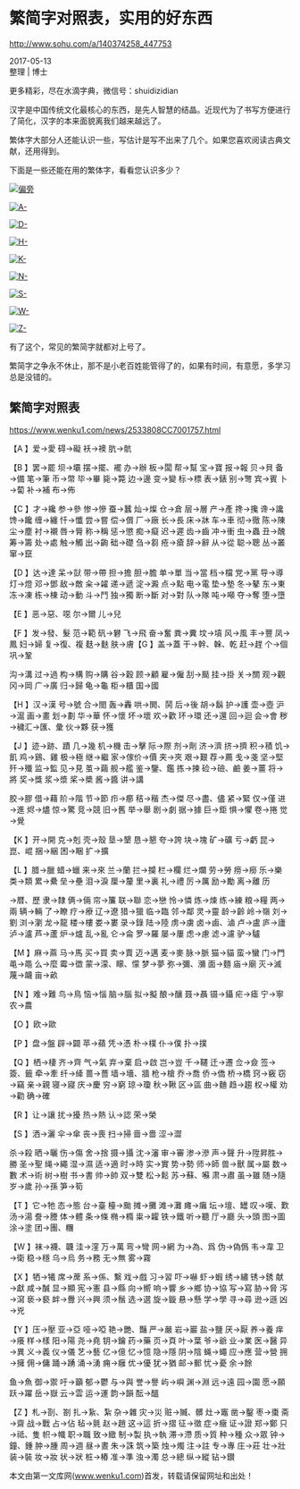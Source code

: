 # 繁简字对照表，实用的好东西
http://www.sohu.com/a/140374258_447753

2017-05-13  
整理 | 博士

更多精彩，尽在水滴字典，微信号：shuidizidian

汉字是中国传统文化最核心的东西，是先人智慧的结晶。近现代为了书写方便进行了简化，汉字的本来面貌离我们越来越远了。

繁体字大部分人还能认识一些，写估计是写不出来了几个。如果您喜欢阅读古典文献，还用得到。

下面是一些还能在用的繁体字，看看您认识多少？

[![偏旁][1]][1]

[![A-][2]][2]

[![D-][3]][3]

[![H-][4]][4]

[![K-][5]][5]

[![N-][6]][6]

[![S-][7]][7]

[![W-][8]][8]

[![Z-][9]][9]

有了这个，常见的繁简字就都对上号了。

繁简字之争永不休止，那不是小老百姓能管得了的，如果有时间，有意愿，多学习总是没错的。

  [1]: https://i.stack.imgur.com/fMQ4P.jpg
  [2]: https://i.stack.imgur.com/2wLSI.jpg
  [3]: https://i.stack.imgur.com/phGqm.jpg
  [4]: https://i.stack.imgur.com/1uPQ9.jpg
  [5]: https://i.stack.imgur.com/3Jmpk.jpg
  [6]: https://i.stack.imgur.com/3p5Yo.jpg
  [7]: https://i.stack.imgur.com/HaBWd.jpg
  [8]: https://i.stack.imgur.com/zPWXE.jpg
  [9]: https://i.stack.imgur.com/9dPGR.jpg

## 繁简字对照表
https://www.wenku1.com/news/2533808CC7001757.html

【A 】爱→愛 碍→礙 袄→襖 肮→骯

【B 】罢→罷 坝→壩 摆→擺、襬 办→辦 板→闆 帮→幫 宝→寶 报→報 贝→貝 备→備 笔→筆 币→幣 毕→畢 毙→斃 边→邊 变→變 标→標 表→錶 别→彆 宾→賓 卜→蔔 补→補 布→佈

【C 】才→纔 参→參 惨→慘 蚕→蠶 灿→燦 仓→倉 层→層 产→產 搀→攙 谗→讒 馋→饞 缠→纏 忏→懺 尝→嘗 偿→償 厂→廠 长→長 床→牀 车→車 彻→徹 陈→陳 尘→塵 衬→襯 唇→脣 称→稱 惩→懲 痴→癡 迟→遲 齿→齒 冲→衝 虫→蟲 丑→醜 筹→籌 处→處 触→觸 出→齣 础→礎 刍→芻 疮→瘡 辞→辭 从→從 聪→聰 丛→叢 窜→竄

【D 】达→達 呆→獃 带→帶 担→擔 胆→膽 单→單 当→當 档→檔 党→黨 导→導 灯→燈 邓→鄧 敌→敵 籴→糴 递→遞 淀→澱 点→點 电→電 垫→墊 冬→鼕 东→東冻→凍 栋→棟 动→動 斗→鬥 独→獨 断→斷 对→對 队→隊 吨→噸 夺→奪 堕→墮

【E 】恶→惡、噁 尔→爾 儿→兒

【F 】发→發、髮 范→範 矾→礬 飞→飛 奋→奮 粪→糞 坟→墳 风→風 丰→豐 凤→鳳 妇→婦 复→復、複 麸→麩 肤→膚【G 】盖→蓋 干→幹、榦、乾 赶→趕 个→個 巩→鞏

沟→溝 过→過 构→構 购→購 谷→穀 顾→顧 雇→僱 刮→颳 挂→掛 关→關 观→觀 冈→岡 广→廣 归→歸 龟→龜 柜→櫃 国→國

【H 】汉→漢 号→號 合→閤 轰→轟 哄→閧、鬨 后→後 胡→鬍 护→護 壶→壺 沪→滬 画→畫 划→劃 华→華 怀→懷 坏→壞 欢→歡 环→環 还→還 回→迴 会→會 秽→穢汇→匯、彙 伙→夥 获→獲

【J 】迹→跡、蹟 几→幾 机→機 击→擊 际→際 剂→劑 济→濟 挤→擠 积→積 饥→飢 鸡→鷄、雞 极→極 继→繼 家→傢价→價 夹→夾 艰→艱 荐→薦 戋→戔 坚→堅 歼→殲 监→監 见→見 茧→繭 舰→艦 鉴→鑒、鑑 拣→揀 硷→礆、鹼 姜→薑 将→將 奖→獎 浆→漿 桨→槳 酱→醬 讲→講

胶→膠 借→藉 阶→階 节→節 疖→癤 秸→稭 杰→傑 尽→盡、儘 紧→緊 仅→僅 进→進 烬→燼 惊→驚 竞→競 旧→舊 举→舉 剧→劇 据→據 巨→鉅 惧→懼 卷→捲 觉→覺

【K 】开→開 克→剋 壳→殼 垦→墾 恳→懇 夸→誇 块→塊 矿→礦 亏→虧 昆→崑、崐 捆→綑 困→睏 扩→擴

【L 】腊→臘 蜡→蠟 来→來 兰→蘭 拦→攔 栏→欄 烂→爛 劳→勞 痨→癆 乐→樂 类→類 累→纍 垒→壘 泪→淚 厘→釐 里→裏 礼→禮 厉→厲 励→勵 离→離 历

→暦、歷 隶→隸 俩→倆 帘→簾 联→聯 恋→戀 怜→憐 炼→煉 练→練 粮→糧 两→兩 辆→輛 了→瞭 疗→療 辽→遼 猎→獵 临→臨 邻→鄰 灵→靈 龄→齡 岭→嶺 刘→劉 浏→瀏 龙→龍 楼→樓 娄→婁 录→錄 陆→陸 虏→虜 卤→鹵、滷 卢→盧 庐→廬 泸→瀘 芦→蘆 炉→爐 乱→亂 仑→侖 罗→羅 屡→屢 虑→慮 滤→濾 驴→驢

【M 】麻→蔴 马→馬 买→買 卖→賣 迈→邁 麦→麥 脉→脈 猫→貓 蛮→蠻 门→門 黾→黽 么→麼 霉→徾 蒙→濛、矇、懞 梦→夢 弥→彌、瀰 面→麵 庙→廟 灭→滅 蔑→衊 亩→畝

【N 】难→難 鸟→鳥 恼→惱 脑→腦 拟→擬 酿→釀 聂→聶 镊→鑷 疟→瘧 宁→寧 农→農

【O 】欧→歐

【P 】盘→盤 辟→闢 苹→蘋 凭→憑 朴→樸 仆→僕 扑→撲

【Q 】栖→棲 齐→齊 气→氣 弃→棄 启→啟 岂→豈 千→韆 迁→遷 佥→僉 签→簽、籤 牵→牽 纤→縴 蔷→薔 墙→墻、牆 枪→槍 乔→喬 侨→僑 桥→橋 窍→竅 窃→竊 亲→親 寝→寢 庆→慶 穷→窮 琼→瓊 秋→鞦 区→區 曲→麯 趋→趨 权→權 劝→勸 确→確

【R 】让→讓 扰→擾 热→熱 认→認 荣→榮

【S 】洒→灑 伞→傘 丧→喪 扫→掃 啬→嗇 涩→澀

杀→殺 晒→曬 伤→傷 舍→捨 摄→攝 沈→瀋 审→審 渗→滲 声→聲 升→陞昇胜→勝 圣→聖 绳→繩 湿→濕 适→適 时→時 实→實 势→勢 师→師 兽→獸 属→屬 数→數 术→術 树→樹 书→書 帅→帥 双→雙 松→鬆 苏→蘇、囌 肃→肅 虽→雖 随→隨 岁→歲 孙→孫 笋→筍

【T 】它→牠 态→態 台→臺 檯→颱 摊→攤 滩→灘 瘫→癱 坛→壇、罎 叹→嘆、歎 汤→湯 誊→謄 体→體 条→條 椭→橢 粜→糶 铁→鐵 听→聽 厅→廳 头→頭 图→圖 涂→塗 团→團、糰

【W 】袜→襪、韤 洼→漥 万→萬 弯→彎 网→網 为→為、爲 伪→偽僞 韦→韋 卫→衛 稳→穩 乌→烏 务→務 无→無 雾→霧

【X 】牺→犧 席→蓆 系→係、繫 戏→戲 习→習 吓→嚇 虾→蝦 绣→繡 锈→銹 献→獻 咸→醎 显→顯 宪→憲 县→縣 向→嚮 响→響 乡→鄉 协→協 写→寫 胁→脅 泻→瀉 亵→褻 衅→釁 兴→興 须→鬚 选→選 旋→鏇 悬→懸 学→學 寻→尋 逊→遜 凶→兇

【Y 】压→壓 亚→亞 哑→啞 艳→艷、豔 严→嚴 岩→巖 盐→鹽 厌→厭 养→養 痒→癢 样→樣 阳→陽 尧→堯 钥→鑰 药→藥 页→頁 叶→葉 爷→爺 业→業 医→醫 异→異 义→義 仪→儀 艺→藝 亿→億 忆→憶 隐→隱 阴→陰 蝇→蠅 应→應 营→營 拥→擁 佣→傭 踊→踴 涌→湧 痈→癰 优→優 犹→猶 邮→郵 忧→憂 余→餘

鱼→魚 御→禦 吁→籲 郁→鬱 与→與 誉→譽 屿→嶼 渊→淵 远→遠 园→園 愿→願 跃→躍 岳→嶽 云→雲 运→運 韵→韻 酝→醞

【Z 】札→剳、劄 扎→紥、紮 杂→雜 灾→災 赃→贓、髒 灶→竈 凿→鑿 枣→棗 斋→齋 战→戰 占→佔 毡→氈 赵→趙 这→這 折→摺 征→徵 症→癥 证→證 郑→鄭 只→祗、隻 帜→幟 职→職 致→緻 制→製 执→執 滞→滯 质→質 种→種 众→眾 钟→鐘、鍾 肿→腫 周→週 昼→晝 朱→誅 筑→築 烛→燭 注→註 专→專 庄→莊 壮→壯 装→裝 妆→妝 状→狀 桩→樁 准→準 浊→濁 总→總 纵→縱 钻→鑚

本文由第一文库网(www.wenku1.com)首发，转载请保留网址和出处！
